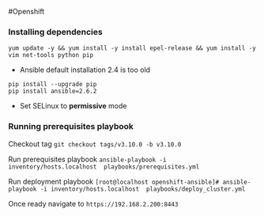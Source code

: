 #Openshift 


### Installing dependencies

```
yum update -y && yum install -y install epel-release && yum install -y vim net-tools python pip
```

* Ansible default installation 2.4 is too old

```
pip install --upgrade pip
pip install ansible=2.6.2
``` 

* Set SELinux to **permissive** mode

### Running prerequisites playbook

Checkout tag ```git checkout tags/v3.10.0 -b v3.10.0```

Run prerequisites playbook ```ansible-playbook -i inventory/hosts.localhost  playbooks/prerequisites.yml ```

Run deployment playbook ```[root@localhost openshift-ansible]# ansible-playbook -i inventory/hosts.localhost  playbooks/deploy_cluster.yml```

Once ready navigate to ```https://192.168.2.200:8443```
